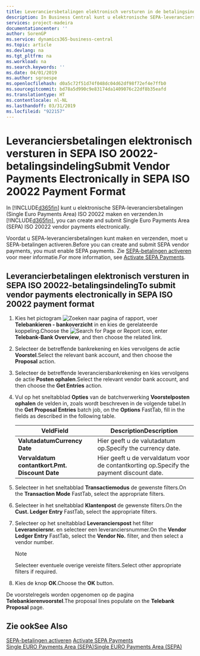 ```yaml
---
title: Leveranciersbetalingen elektronisch versturen in de betalingsindeling SEPA ISO 20022
description: In Business Central kunt u elektronische SEPA-leveranciersbetalingen (Single Euro Payments Area) ISO 20022 maken en verzenden.
services: project-madeira
documentationcenter: ''
author: SorenGP
ms.service: dynamics365-business-central
ms.topic: article
ms.devlang: na
ms.tgt_pltfrm: na
ms.workload: na
ms.search.keywords: ''
ms.date: 04/01/2019
ms.author: sgroespe
ms.openlocfilehash: d0a5c72f51d74f048dc04d62df98f72ef4e7ffb0
ms.sourcegitcommit: bd78a5d990c9e83174da1409076c22df8b35eafd
ms.translationtype: HT
ms.contentlocale: nl-NL
ms.lasthandoff: 03/31/2019
ms.locfileid: "922157"
---
```

# <a name="submit-vendor-payments-electronically-in-sepa-iso-20022-payment-format"></a><span data-ttu-id="e716f-103">Leveranciersbetalingen elektronisch versturen in SEPA ISO 20022-betalingsindeling</span><span class="sxs-lookup"><span data-stu-id="e716f-103">Submit Vendor Payments Electronically in SEPA ISO 20022 Payment Format</span></span>
<span data-ttu-id="e716f-104">In [!INCLUDE[d365fin](../../includes/d365fin_md.md)] kunt u elektronische SEPA-leveranciersbetalingen (Single Euro Payments Area) ISO 20022 maken en verzenden.</span><span class="sxs-lookup"><span data-stu-id="e716f-104">In [!INCLUDE[d365fin](../../includes/d365fin_md.md)], you can create and submit Single Euro Payments Area (SEPA) ISO 20022 vendor payments electronically.</span></span>  

<span data-ttu-id="e716f-105">Voordat u SEPA-leveranciersbetalingen kunt maken en verzenden, moet u SEPA-betalingen activeren.</span><span class="sxs-lookup"><span data-stu-id="e716f-105">Before you can create and submit SEPA vendor payments, you must enable SEPA payments.</span></span> <span data-ttu-id="e716f-106">Zie [SEPA-betalingen activeren](how-to-activate-sepa-payments.md) voor meer informatie.</span><span class="sxs-lookup"><span data-stu-id="e716f-106">For more information, see [Activate SEPA Payments](how-to-activate-sepa-payments.md).</span></span>  

## <a name="to-submit-vendor-payments-electronically-in-sepa-iso-20022-payment-format"></a><span data-ttu-id="e716f-107">Leverancierbetalingen elektronisch versturen in SEPA ISO 20022-betalingsindeling</span><span class="sxs-lookup"><span data-stu-id="e716f-107">To submit vendor payments electronically in SEPA ISO 20022 payment format</span></span>  

1.  <span data-ttu-id="e716f-108">Kies het pictogram ![Zoeken naar pagina of rapport](../../media/ui-search/search_small.png "pictogram Zoeken naar pagina of rapport"), voer **Telebankieren - bankoverzicht** in en kies de gerelateerde koppeling.</span><span class="sxs-lookup"><span data-stu-id="e716f-108">Choose the ![Search for Page or Report](../../media/ui-search/search_small.png "Search for Page or Report icon") icon, enter **Telebank-Bank Overview**, and then choose the related link.</span></span>  
2.  <span data-ttu-id="e716f-109">Selecteer de betreffende bankrekening en kies vervolgens de actie **Voorstel**.</span><span class="sxs-lookup"><span data-stu-id="e716f-109">Select the relevant bank account, and then choose the **Proposal** action.</span></span>  
3.  <span data-ttu-id="e716f-110">Selecteer de betreffende leveranciersbankrekening en kies vervolgens de actie **Posten ophalen**.</span><span class="sxs-lookup"><span data-stu-id="e716f-110">Select the relevant vendor bank account, and then choose the **Get Entries** action.</span></span>  
4.  <span data-ttu-id="e716f-111">Vul op het sneltabblad **Opties** van de batchverwerking **Voorstelposten ophalen** de velden in, zoals wordt beschreven in de volgende tabel.</span><span class="sxs-lookup"><span data-stu-id="e716f-111">In the **Get Proposal Entries** batch job, on the **Options** FastTab, fill in the fields as described in the following table.</span></span>  

    |<span data-ttu-id="e716f-112">Veld</span><span class="sxs-lookup"><span data-stu-id="e716f-112">Field</span></span>|<span data-ttu-id="e716f-113">Description</span><span class="sxs-lookup"><span data-stu-id="e716f-113">Description</span></span>|  
    |---------------------------------|---------------------------------------|  
    |<span data-ttu-id="e716f-114">**Valutadatum**</span><span class="sxs-lookup"><span data-stu-id="e716f-114">**Currency Date**</span></span>|<span data-ttu-id="e716f-115">Hier geeft u de valutadatum op.</span><span class="sxs-lookup"><span data-stu-id="e716f-115">Specify the currency date.</span></span>|  
    |<span data-ttu-id="e716f-116">**Vervaldatum contantkort.**</span><span class="sxs-lookup"><span data-stu-id="e716f-116">**Pmt. Discount Date**</span></span>|<span data-ttu-id="e716f-117">Hier geeft u de vervaldatum voor de contantkorting op.</span><span class="sxs-lookup"><span data-stu-id="e716f-117">Specify the payment discount date.</span></span>|  

5.  <span data-ttu-id="e716f-118">Selecteer in het sneltabblad **Transactiemodus** de gewenste filters.</span><span class="sxs-lookup"><span data-stu-id="e716f-118">On the **Transaction Mode** FastTab, select the appropriate filters.</span></span>  
6.  <span data-ttu-id="e716f-119">Selecteer in het sneltabblad **Klantenpost** de gewenste filters.</span><span class="sxs-lookup"><span data-stu-id="e716f-119">On the **Cust. Ledger Entry** FastTab, select the appropriate filters.</span></span>  
7.  <span data-ttu-id="e716f-120">Selecteer op het sneltabblad **Leverancierspost** het filter **Leveranciersnr.** en selecteer een leveranciersnummer.</span><span class="sxs-lookup"><span data-stu-id="e716f-120">On the **Vendor Ledger Entry** FastTab, select the **Vendor No.** filter, and then select a vendor number.</span></span>  

    > [!NOTE]  
    >  <span data-ttu-id="e716f-121">Selecteer eventuele overige vereiste filters.</span><span class="sxs-lookup"><span data-stu-id="e716f-121">Select other appropriate filters if required.</span></span>  

8.  <span data-ttu-id="e716f-122">Kies de knop **OK**.</span><span class="sxs-lookup"><span data-stu-id="e716f-122">Choose the **OK** button.</span></span>  

<span data-ttu-id="e716f-123">De voorstelregels worden opgenomen op de pagina **Telebankierenvoorstel**.</span><span class="sxs-lookup"><span data-stu-id="e716f-123">The proposal lines populate on the **Telebank Proposal** page.</span></span>  

## <a name="see-also"></a><span data-ttu-id="e716f-124">Zie ook</span><span class="sxs-lookup"><span data-stu-id="e716f-124">See Also</span></span>  
 <span data-ttu-id="e716f-125">[SEPA-betalingen activeren](how-to-activate-sepa-payments.md) </span><span class="sxs-lookup"><span data-stu-id="e716f-125">[Activate SEPA Payments](how-to-activate-sepa-payments.md) </span></span>  
 [<span data-ttu-id="e716f-126">Single EURO Payments Area (SEPA)</span><span class="sxs-lookup"><span data-stu-id="e716f-126">Single EURO Payments Area (SEPA)</span></span>](single-euro-payments-area-sepa-.md)   
